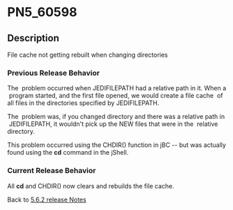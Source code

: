 # PN5_60598

<PageHeader />

## Description

File cache not getting rebuilt when changing directories

### Previous Release Behavior

The  problem occurred when JEDIFILEPATH had a relative path in it. When a  program started, and the first file opened, we would create a file cache  of all files in the directories specified by JEDIFILEPATH.

The  problem was, if you changed directory and there was a relative path in  JEDIFILEPATH, it wouldn't pick up the NEW files that were in the  relative directory.

This problem occurred using the CHDIR() function in jBC -- but was actually found using the **cd** command in the jShell.

### Current Release Behavior

All **cd** and CHDIR() now clears and rebuilds the file cache.

Back to [5.6.2 release Notes](./../README.md)

  
<PageFooter />
